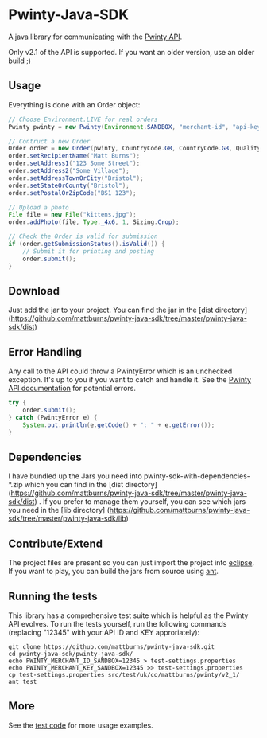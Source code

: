 Pwinty-Java-SDK
===============

A java library for communicating with the [Pwinty API](http://www.pwinty.com/api.html).

Only v2.1 of the API is supported. If you want an older version, use an older build ;)



Usage
-----

Everything is done with an Order object:

``` java
// Choose Environment.LIVE for real orders
Pwinty pwinty = new Pwinty(Environment.SANDBOX, "merchant-id", "api-key");

// Contruct a new Order
Order order = new Order(pwinty, CountryCode.GB, CountryCode.GB, QualityLevel.Standard, false);
order.setRecipientName("Matt Burns");
order.setAddress1("123 Some Street");
order.setAddress2("Some Village");
order.setAddressTownOrCity("Bristol");
order.setStateOrCounty("Bristol");
order.setPostalOrZipCode("BS1 123");

// Upload a photo
File file = new File("kittens.jpg");
order.addPhoto(file, Type._4x6, 1, Sizing.Crop);

// Check the Order is valid for submission
if (order.getSubmissionStatus().isValid()) {
    // Submit it for printing and posting
    order.submit();
}

```


Download
--------

Just add the jar to your project. You can find the jar in the [dist directory]
(https://github.com/mattburns/pwinty-java-sdk/tree/master/pwinty-java-sdk/dist)


Error Handling
--------------

Any call to the API could throw a PwintyError which is an unchecked exception. It's up to you if you want to catch and handle it. See the [Pwinty API documentation](http://www.pwinty.com/api) for potential errors.

``` java
try {
	order.submit();
} catch (PwintyError e) {
	System.out.println(e.getCode() + ": " + e.getError());
}
```



Dependencies
------------

I have bundled up the Jars you need into pwinty-sdk-with-dependencies-*.zip which you can find in the [dist directory]
(https://github.com/mattburns/pwinty-java-sdk/tree/master/pwinty-java-sdk/dist)
. If you prefer to manage them yourself, you can see which jars you need in the [lib directory]
(https://github.com/mattburns/pwinty-java-sdk/tree/master/pwinty-java-sdk/lib)



Contribute/Extend
-----------------

The project files are present so you can just import the project into [eclipse](http://www.eclipse.org/).
If you want to play, you can build the jars from source using [ant](http://ant.apache.org/). 



Running the tests
-----------------

This library has a comprehensive test suite which is helpful as the Pwinty API evolves. To run the tests yourself, run the following commands (replacing "12345" with your API ID and KEY approriately):

```
git clone https://github.com/mattburns/pwinty-java-sdk.git
cd pwinty-java-sdk/pwinty-java-sdk/
echo PWINTY_MERCHANT_ID_SANDBOX=12345 > test-settings.properties
echo PWINTY_MERCHANT_KEY_SANDBOX=12345 >> test-settings.properties
cp test-settings.properties src/test/uk/co/mattburns/pwinty/v2_1/
ant test
```



More
----

See the [test code](https://github.com/mattburns/pwinty-java-sdk/tree/master/pwinty-java-sdk/src/test/uk/co/mattburns/pwinty/v2_1/) for more usage examples.
